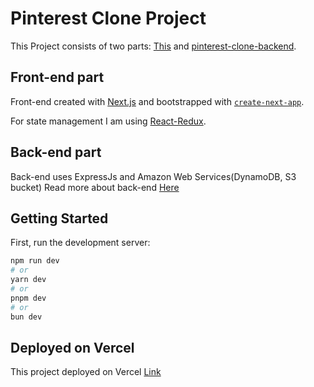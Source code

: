 # Pinterest Clone Project

This Project consists of two parts: [This](https://github.com/anurgazin/pinterest-clone) and [pinterest-clone-backend](https://github.com/anurgazin/pinterest-clone-backend).

## Front-end part

Front-end created with [Next.js](https://nextjs.org/) and bootstrapped with [`create-next-app`](https://github.com/vercel/next.js/tree/canary/packages/create-next-app).

For state management I am using [React-Redux](https://react-redux.js.org/).

## Back-end part

Back-end uses ExpressJs and Amazon Web Services(DynamoDB, S3 bucket)
Read more about back-end [Here](https://github.com/anurgazin/pinterest-clone-backend)

## Getting Started

First, run the development server:

```bash
npm run dev
# or
yarn dev
# or
pnpm dev
# or
bun dev
```

## Deployed on Vercel

This project deployed on Vercel [Link](https://pinterest-clone-gamma-five.vercel.app/)
